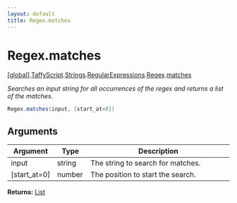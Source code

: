 ```yaml
---
layout: default
title: Regex.matches
---
```


# Regex.matches

[\[global\]]({{site.baseurl}}/docs/).[TaffyScript]({{site.baseurl}}/docs/TaffyScript/).[Strings]({{site.baseurl}}/docs/TaffyScript/Strings/).[RegularExpressions]({{site.baseurl}}/docs/TaffyScript/Strings/RegularExpressions/).[Regex]({{site.baseurl}}/docs/TaffyScript/Strings/RegularExpressions/Regex/).[matches]({{site.baseurl}}/docs/TaffyScript/Strings/RegularExpressions/Regex/matches/)

_Searches an input string for all occurrences of the regex and returns a list of the matches._

```cs
Regex.matches(input, [start_at=0])
```

## Arguments

<table>
  <col width="15%">
  <col width="15%">
  <thead>
    <tr>
      <th>Argument</th>
      <th>Type</th>
      <th>Description</th>
    </tr>
  </thead>
  <tbody>
    <tr>
      <td>input</td>
      <td>string</td>
      <td>The string to search for matches.</td>
    </tr>
    <tr>
      <td>[start_at=0]</td>
      <td>number</td>
      <td>The position to start the search.</td>
    </tr>
  </tbody>
</table>

**Returns:** [List]({{site.baseurl}}/docs/List)
